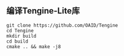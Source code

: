 ## 编译Tengine-Lite库

```
git clone https://github.com/OAID/Tengine
cd Tengine
mkdir build
cd build
cmake .. && make -j8
```